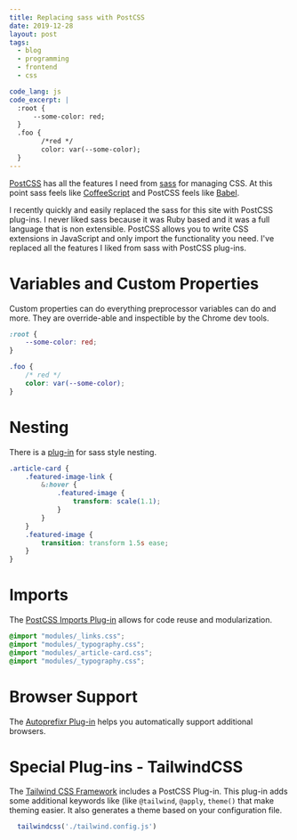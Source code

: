 ```yaml
---
title: Replacing sass with PostCSS
date: 2019-12-28
layout: post
tags:
  - blog
  - programming
  - frontend
  - css

code_lang: js
code_excerpt: |
  :root {
      --some-color: red;
  }
  .foo {
        /*red */
        color: var(--some-color);
  }
---
```


[PostCSS](https://postcss.org/ "PostCSS Tool") has all the features I need from [sass](https://sass-lang.com/ "Sass design language") for managing CSS. At this point sass feels like [CoffeeScript](https://coffeescript.org/ "Coffee Script Language") and PostCSS feels like [Babel](https://babeljs.io/ "Babel JavaScript Compiler").

I recently quickly and easily replaced the sass for this site with PostCSS plug-ins. I never liked sass because it was Ruby based and it was a full language that is non extensible. PostCSS allows you to write CSS extensions in JavaScript and only import the functionality you need. I've replaced all the features I liked from sass with PostCSS plug-ins. 


# Variables and Custom Properties
Custom properties can do everything preprocessor variables can do and more. They are override-able and inspectible by the Chrome dev tools.

``` css
:root {
    --some-color: red;
}

.foo {
    /* red */
    color: var(--some-color);
}
```

# Nesting
There is a [plug-in](https://github.com/postcss/postcss-nested "PostCSS nested plug-in") for sass style nesting.

``` css
.article-card {
    .featured-image-link {
        &:hover {
            .featured-image {
                transform: scale(1.1);
            }
        }
    }
    .featured-image {
        transition: transform 1.5s ease;
    }
}
```

# Imports

The [PostCSS Imports Plug-in](https://github.com/postcss/postcss-import "PostCSS Imports Plug-in") allows for code reuse and modularization.

``` css
@import "modules/_links.css";
@import "modules/_typography.css";
@import "modules/_article-card.css";
@import "modules/_typography.css";
```

# Browser Support

The [Autoprefixr Plug-in](https://github.com/postcss/autoprefixer "Autoprefixr Plug-in") helps you automatically support additional browsers. 


# Special Plug-ins - TailwindCSS

The [Tailwind CSS Framework](https://tailwindcss.com/docs/using-with-preprocessors "Tailwind CSS Framework") includes a PostCSS Plug-in.
This plug-in adds some additional keywords like (like `@tailwind`, `@apply`, `theme()` that make theming easier. It also generates a theme based on your configuration file.

``` js
  tailwindcss('./tailwind.config.js')
```
